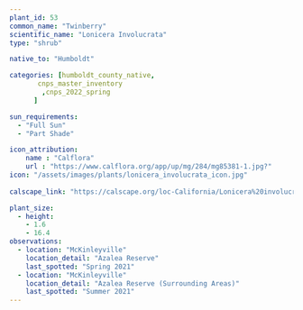 ```yaml
---
plant_id: 53
common_name: "Twinberry"
scientific_name: "Lonicera Involucrata"
type: "shrub"

native_to: "Humboldt"

categories: [humboldt_county_native,
       cnps_master_inventory
        ,cnps_2022_spring
      ]

sun_requirements:
  - "Full Sun"
  - "Part Shade"

icon_attribution: 
    name : "Calflora"
    url : "https://www.calflora.org/app/up/mg/284/mg85381-1.jpg?" 
icon: "/assets/images/plants/lonicera_involucrata_icon.jpg"
 
calscape_link: "https://calscape.org/loc-California/Lonicera%20involucrata(%20)"

plant_size:
  - height: 
    - 1.6
    - 16.4
observations: 
  - location: "McKinleyville"
    location_detail: "Azalea Reserve"
    last_spotted: "Spring 2021"
  - location: "McKinleyville"
    location_detail: "Azalea Reserve (Surrounding Areas)"
    last_spotted: "Summer 2021"
---
```


